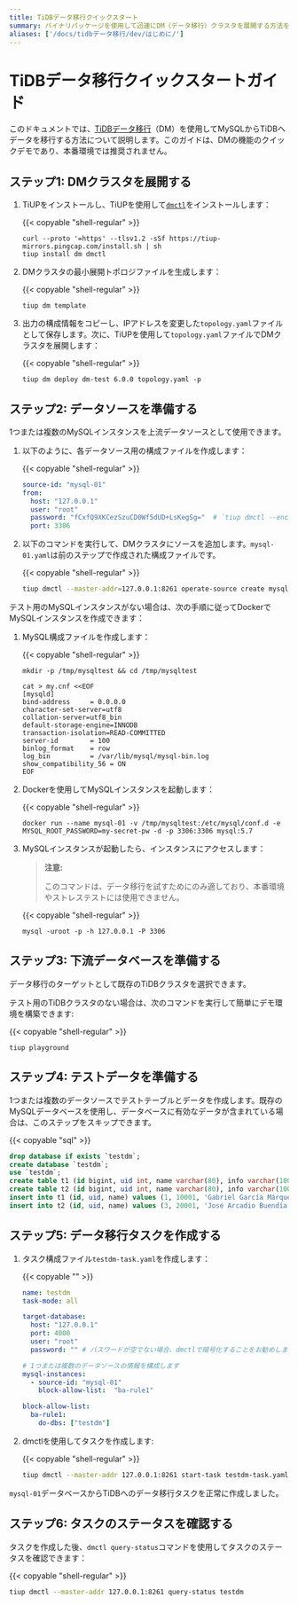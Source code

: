 ```yaml
---
title: TiDBデータ移行クイックスタート
summary: バイナリパッケージを使用して迅速にDM（データ移行）クラスタを展開する方法を学びます。
aliases: ['/docs/tidbデータ移行/dev/はじめに/']
---
```


# TiDBデータ移行クイックスタートガイド

このドキュメントでは、[TiDBデータ移行](https://github.com/pingcap/dm)（DM）を使用してMySQLからTiDBへデータを移行する方法について説明します。このガイドは、DMの機能のクイックデモであり、本番環境では推奨されません。

## ステップ1: DMクラスタを展開する

1. TiUPをインストールし、TiUPを使用して[`dmctl`](/dm/dmctl-introduction.md)をインストールします：

    {{< copyable "shell-regular" >}}

    ```shell
    curl --proto '=https' --tlsv1.2 -sSf https://tiup-mirrors.pingcap.com/install.sh | sh
    tiup install dm dmctl
    ```

2. DMクラスタの最小展開トポロジファイルを生成します：

    {{< copyable "shell-regular" >}}

    ```
    tiup dm template
    ```

3. 出力の構成情報をコピーし、IPアドレスを変更した`topology.yaml`ファイルとして保存します。次に、TiUPを使用して`topology.yaml`ファイルでDMクラスタを展開します：

    {{< copyable "shell-regular" >}}

    ```shell
    tiup dm deploy dm-test 6.0.0 topology.yaml -p
    ```

## ステップ2: データソースを準備する

1つまたは複数のMySQLインスタンスを上流データソースとして使用できます。

1. 以下のように、各データソース用の構成ファイルを作成します：

    {{< copyable "shell-regular" >}}

    ```yaml
    source-id: "mysql-01"
    from:
      host: "127.0.0.1"
      user: "root"
      password: "fCxfQ9XKCezSzuCD0Wf5dUD+LsKegSg="  # `tiup dmctl --encrypt "123456"`で暗号化
      port: 3306
    ```

2. 以下のコマンドを実行して、DMクラスタにソースを追加します。`mysql-01.yaml`は前のステップで作成された構成ファイルです。

    {{< copyable "shell-regular" >}}

    ```bash
    tiup dmctl --master-addr=127.0.0.1:8261 operate-source create mysql-01.yaml # --master-addrの引数としてmaster_serversの1つを使用します
    ```

テスト用のMySQLインスタンスがない場合は、次の手順に従ってDockerでMySQLインスタンスを作成できます：

1. MySQL構成ファイルを作成します：

    {{< copyable "shell-regular" >}}

    ```shell
    mkdir -p /tmp/mysqltest && cd /tmp/mysqltest

    cat > my.cnf <<EOF
    [mysqld]
    bind-address     = 0.0.0.0
    character-set-server=utf8
    collation-server=utf8_bin
    default-storage-engine=INNODB
    transaction-isolation=READ-COMMITTED
    server-id        = 100
    binlog_format    = row
    log_bin          = /var/lib/mysql/mysql-bin.log
    show_compatibility_56 = ON
    EOF
    ```

2. Dockerを使用してMySQLインスタンスを起動します：

    {{< copyable "shell-regular" >}}

    ```shell
    docker run --name mysql-01 -v /tmp/mysqltest:/etc/mysql/conf.d -e MYSQL_ROOT_PASSWORD=my-secret-pw -d -p 3306:3306 mysql:5.7
    ```

3. MySQLインスタンスが起動したら、インスタンスにアクセスします：

    > **注意:**
    >
    > このコマンドは、データ移行を試すためにのみ適しており、本番環境やストレステストには使用できません。

    {{< copyable "shell-regular" >}}

    ```shell
    mysql -uroot -p -h 127.0.0.1 -P 3306
    ```

## ステップ3: 下流データベースを準備する

データ移行のターゲットとして既存のTiDBクラスタを選択できます。

テスト用のTiDBクラスタのない場合は、次のコマンドを実行して簡単にデモ環境を構築できます:

{{< copyable "shell-regular" >}}

```shell
tiup playground
```

## ステップ4: テストデータを準備する

1つまたは複数のデータソースでテストテーブルとデータを作成します。既存のMySQLデータベースを使用し、データベースに有効なデータが含まれている場合は、このステップをスキップできます。

{{< copyable "sql" >}}

```sql
drop database if exists `testdm`;
create database `testdm`;
use `testdm`;
create table t1 (id bigint, uid int, name varchar(80), info varchar(100), primary key (`id`), unique key(`uid`)) DEFAULT CHARSET=utf8mb4 COLLATE=utf8mb4_bin;
create table t2 (id bigint, uid int, name varchar(80), info varchar(100), primary key (`id`), unique key(`uid`)) DEFAULT CHARSET=utf8mb4 COLLATE=utf8mb4_bin;
insert into t1 (id, uid, name) values (1, 10001, 'Gabriel García Márquez'), (2, 10002, 'Cien años de soledad');
insert into t2 (id, uid, name) values (3, 20001, 'José Arcadio Buendía'), (4, 20002, 'Úrsula Iguarán'), (5, 20003, 'José Arcadio');
```

## ステップ5: データ移行タスクを作成する

1. タスク構成ファイル`testdm-task.yaml`を作成します：

    {{< copyable "" >}}

    ```yaml
    name: testdm
    task-mode: all

    target-database:
      host: "127.0.0.1"
      port: 4000
      user: "root"
      password: "" # パスワードが空でない場合、dmctlで暗号化することをお勧めします。

    # 1つまたは複数のデータソースの情報を構成します
    mysql-instances:
      - source-id: "mysql-01"
        block-allow-list:  "ba-rule1"

    block-allow-list:
      ba-rule1:
        do-dbs: ["testdm"]
    ```

2. dmctlを使用してタスクを作成します:

    {{< copyable "shell-regular" >}}

    ```bash
    tiup dmctl --master-addr 127.0.0.1:8261 start-task testdm-task.yaml
    ```

`mysql-01`データベースからTiDBへのデータ移行タスクを正常に作成しました。

## ステップ6: タスクのステータスを確認する

タスクを作成した後、`dmctl query-status`コマンドを使用してタスクのステータスを確認できます：

{{< copyable "shell-regular" >}}

```bash
tiup dmctl --master-addr 127.0.0.1:8261 query-status testdm
```